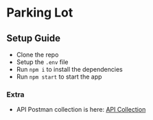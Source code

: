# Parking Lot 

## Setup Guide

- Clone the repo
- Setup the `.env` file
- Run `npm i` to install the dependencies
- Run `npm start` to start the app

### Extra

- API Postman collection is here: [API Collection](https://documenter.getpostman.com/view/2901255/TVspmAJC)
